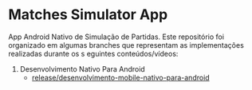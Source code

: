 # Matches Simulator App

App Android Nativo de Simulação de Partidas. Este repositório foi organizado em algumas branches que representam as implementações realizadas durante os s eguintes conteúdos/vídeos:

1. Desenvolvimento Nativo Para Android
     - [release/desenvolvimento-mobile-nativo-para-android](https://github.com/Csilsouza/matches-simulator-app/tree/release/desenvolvimento-mobile-nativo-para-android)
